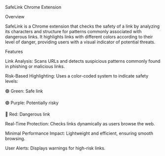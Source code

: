 SafeLink Chrome Extension

Overview

SafeLink is a Chrome extension that checks the safety of a link by analyzing its characters and structure for patterns commonly associated with dangerous links. It highlights links with different colors according to their level of danger, providing users with a visual indicator of potential threats.

Features

Link Analysis: Scans URLs and detects suspicious patterns commonly found in phishing or malicious links.

Risk-Based Highlighting: Uses a color-coded system to indicate safety levels:

🟢 Green: Safe link

🟣 Purple: Potentially risky

🔴 Red: Dangerous link

Real-Time Protection: Checks links dynamically as users browse the web.

Minimal Performance Impact: Lightweight and efficient, ensuring smooth browsing.

User Alerts: Displays warnings for high-risk links.
